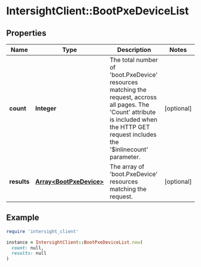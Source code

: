 # IntersightClient::BootPxeDeviceList

## Properties

| Name | Type | Description | Notes |
| ---- | ---- | ----------- | ----- |
| **count** | **Integer** | The total number of &#39;boot.PxeDevice&#39; resources matching the request, accross all pages. The &#39;Count&#39; attribute is included when the HTTP GET request includes the &#39;$inlinecount&#39; parameter. | [optional] |
| **results** | [**Array&lt;BootPxeDevice&gt;**](BootPxeDevice.md) | The array of &#39;boot.PxeDevice&#39; resources matching the request. | [optional] |

## Example

```ruby
require 'intersight_client'

instance = IntersightClient::BootPxeDeviceList.new(
  count: null,
  results: null
)
```

